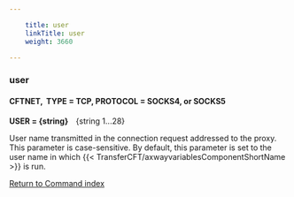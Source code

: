 ```yaml
---

    title: user
    linkTitle: user
    weight: 3660

---
```

<span id="user"></span>

### user

#### CFTNET,  TYPE = TCP, PROTOCOL = SOCKS4, or SOCKS5

****USER = {string}   <span style="font-weight: normal;"> {string
1...28}</span>****

User name transmitted in the connection request addressed to the proxy.
This parameter is case-sensitive. By default, this parameter is set to
the user name in which {{< TransferCFT/axwayvariablesComponentShortName  >}} is run.

[Return to Command index](../../)
